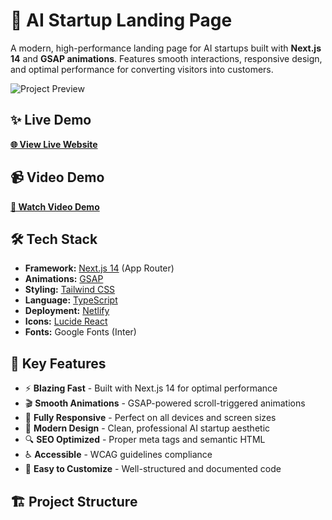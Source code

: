 # 🚀 AI Startup Landing Page

A modern, high-performance landing page for AI startups built with **Next.js 14** and **GSAP animations**. Features smooth interactions, responsive design, and optimal performance for converting visitors into customers.

![Project Preview](./public/images/preview.png)

## ✨ Live Demo

[**🌐 View Live Website**](https://your-ai-landing.netlify.app)

## 📹 Video Demo

[**🎥 Watch Video Demo**](https://www.linkedin.com/feed/update/urn:li:activity:1234567890/) <!-- Link to your LinkedIn post -->

## 🛠️ Tech Stack

- **Framework:** [Next.js 14](https://nextjs.org/) (App Router)
- **Animations:** [GSAP](https://greensock.com/gsap/) 
- **Styling:** [Tailwind CSS](https://tailwindcss.com/)
- **Language:** [TypeScript](https://www.typescriptlang.org/)
- **Deployment:** [Netlify](https://www.netlify.com/)
- **Icons:** [Lucide React](https://lucide.dev/)
- **Fonts:** Google Fonts (Inter)

## 🎯 Key Features

- ⚡ **Blazing Fast** - Built with Next.js 14 for optimal performance
- 🎬 **Smooth Animations** - GSAP-powered scroll-triggered animations
- 📱 **Fully Responsive** - Perfect on all devices and screen sizes
- 🎨 **Modern Design** - Clean, professional AI startup aesthetic
- 🔍 **SEO Optimized** - Proper meta tags and semantic HTML
- ♿ **Accessible** - WCAG guidelines compliance
- 🚀 **Easy to Customize** - Well-structured and documented code

## 🏗️ Project Structure
